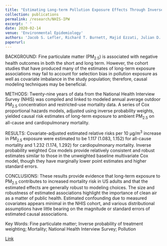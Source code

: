 ```yaml
---
title: "Estimating Long-term Pollution Exposure Effects Through Inverse Probability Weighting Methods with Cox Proportional Hazards Models"
collection: publications
permalink: /research/NHIS-IPW
excerpt: ' '
date: 2020-02-14
venue: 'Environmental Epidemiology'
authors: 'Jacob S. Lefler, Richard T. Burnett, Majid Ezzati, Julian D. Marshall, Sun-Young Kim, Matthew Bechle, Allen L. Robinson, and C. Arden Pope III'
paperurl:
---
```


BACKGROUND: Fine particulate matter (PM<sub>2.5</sub>) is associated with negative health outcomes in both the short and long term. However, the cohort studies that have produced many of the estimates of long-term exposure associations may fail to account for selection bias in pollution exposure as well as covariate imbalance in the study population; therefore, causal modeling techniques may be beneficial.

METHODS: Twenty-nine years of data from the National Health Interview Survey (NHIS) was compiled and linked to modeled annual average outdoor PM<sub>2.5</sub> concentration and restricted-use mortality data. A series of Cox proportional hazards models, adjusted using inverse probability weights, yielded causal risk estimates of long-term exposure to ambient PM<sub>2.5</sub> on all-cause and cardiopulmonary mortality.

RESULTS: Covariate-adjusted estimated relative risks per 10 &mu;g/m<sup>3</sup> increase in PM<sub>2.5</sub> exposure were estimated to be 1.117 (1.083, 1.152) for all-cause mortality and 1.232 (1.174, 1.292) for cardiopulmonary mortality. Inverse probability weighted Cox models provide relatively consistent and robust estimates similar to those in the unweighted baseline multivariate Cox model, though they have marginally lower point estimates and higher standard errors.

CONCLUSIONS: These results provide evidence that long-term exposure to PM<sub>2.5</sub> contributes to increased mortality risk in US adults and that the estimated effects are generally robust to modeling choices. The size and robustness of estimated associations highlight the importance of clean air as a matter of public health. Estimated confounding due to measured covariates appears minimal in the NHIS cohort, and various distributional assumptions have little bearing on the magnitude or standard errors of estimated causal associations.

Key Words: Fine particulate matter; Inverse probability of treatment weighting; Mortality; National Health Interview Survey; Pollution
    
[Link](https://doi.org/10.1097/EE9.0000000000000085)
